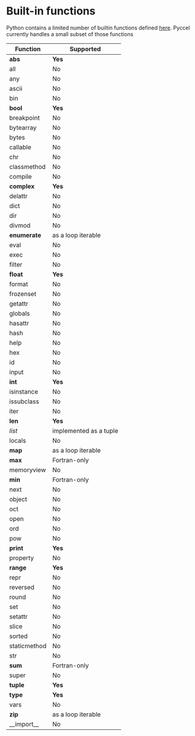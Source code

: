 # Built-in functions

Python contains a limited number of builtin functions defined [here](https://docs.python.org/3/library/functions.html). Pyccel currently handles a small subset of those functions

| Function | Supported |
|----------|-----------|
| **abs** | **Yes** |
| all | No |
| any | No |
| ascii | No |
| bin | No |
| **bool** | **Yes** |
| breakpoint | No |
| bytearray | No |
| bytes | No |
| callable | No |
| chr | No |
| classmethod | No |
| compile | No |
| **complex** | **Yes** |
| delattr | No |
| dict | No |
| dir | No |
| divmod | No |
| **enumerate** | as a loop iterable |
| eval | No |
| exec | No |
| filter | No |
| **float** | **Yes** |
| format | No |
| frozenset | No |
| getattr | No |
| globals | No |
| hasattr | No |
| hash | No |
| help | No |
| hex | No |
| id | No |
| input | No |
| **int** | **Yes** |
| isinstance | No |
| issubclass | No |
| iter | No |
| **len** | **Yes** |
| *list* | implemented as a tuple |
| locals | No |
| **map** | as a loop iterable |
| **max** | Fortran-only |
| memoryview | No |
| **min** | Fortran-only |
| next | No |
| object | No |
| oct | No |
| open | No |
| ord | No |
| pow | No |
| **print** | **Yes** |
| property | No |
| **range** | **Yes** |
| repr | No |
| reversed | No |
| round | No |
| set | No |
| setattr | No  |
| slice | No |
| sorted | No |
| staticmethod | No |
| str | No |
| **sum** | Fortran-only |
| super | No |
| **tuple** | **Yes** |
| **type** | **Yes** |
| vars | No |
| **zip** | as a loop iterable |
| \_\_import\_\_ | No
